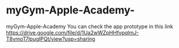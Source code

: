 # myGym-Apple-Academy-
myGym-Apple-Academy 
You can check the app prototype in this link https://drive.google.com/file/d/1Ua2wWZpHHfvpqlmJ-T8vmoT7lpugIPQt/view?usp=sharing
